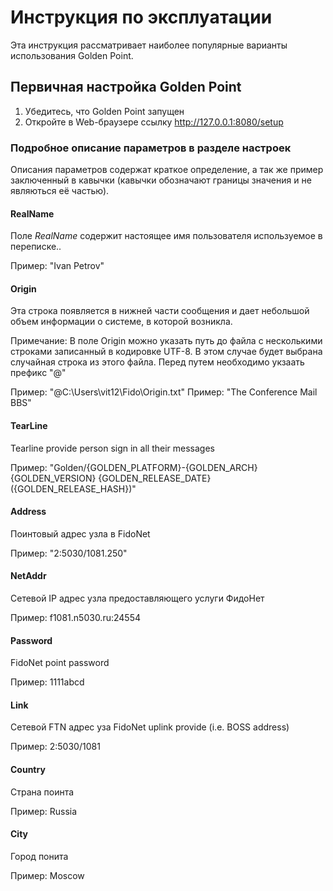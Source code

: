 # Инструкция по эксплуатации

Эта инструкция рассматривает наиболее популярные варианты использования Golden Point.

## Первичная настройка Golden Point

1. Убедитесь, что Golden Point запущен
2. Откройте в Web-браузере ссылку http://127.0.0.1:8080/setup

### Подробное описание параметров в разделе настроек

Описания параметров содержат краткое определение, а так же пример заключенный в кавычки (кавычки обозначают границы значения и не являються её частью).

#### RealName

Поле *RealName* содержит настоящее имя пользователя используемое в переписке..

Пример: "Ivan Petrov"

#### Origin

Эта строка появляется в нижней части сообщения и дает небольшой объем информации о системе, в которой возникла.

Примечание: В поле Origin можно указать путь до файла с несколькими строками записанный в кодировке UTF-8.
            В этом случае будет выбрана случайная строка из этого файла.
            Перед путем необходимо укзаать префикс "@"

Пример: "@C:\Users\vit12\Fido\Origin.txt"
Пример: "The Conference Mail BBS"

#### TearLine

Tearline provide person sign in all their messages

Пример: "Golden/{GOLDEN_PLATFORM}-{GOLDEN_ARCH} {GOLDEN_VERSION} {GOLDEN_RELEASE_DATE} ({GOLDEN_RELEASE_HASH})"

#### Address

Поинтовый адрес узла в FidoNet

Пример: "2:5030/1081.250"

#### NetAddr

Сетевой IP адрес узла предоставляющего услуги ФидоНет

Пример: f1081.n5030.ru:24554

#### Password

FidoNet point password

Пример: 1111abcd

#### Link

Сетевой FTN адрес уза FidoNet uplink provide (i.e. BOSS address)

Пример: 2:5030/1081

#### Country

Страна поинта

Пример: Russia

#### City

Город понита

Пример: Moscow
